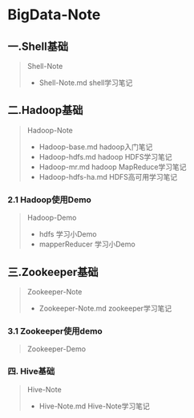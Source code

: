 # BigData-Note

## 一.Shell基础

> Shell-Note
> - Shell-Note.md       shell学习笔记

## 二.Hadoop基础

> Hadoop-Note
> - Hadoop-base.md      hadoop入门笔记
> - Hadoop-hdfs.md      hadoop HDFS学习笔记
> - Hadoop-mr.md        hadoop MapReduce学习笔记
> - Hadoop-hdfs-ha.md   HDFS高可用学习笔记

### 2.1 Hadoop使用Demo

> Hadoop-Demo
> - hdfs            学习小Demo
> - mapperReducer   学习小Demo   

## 三.Zookeeper基础

> Zookeeper-Note
> - Zookeeper-Note.md   zookeeper学习笔记

### 3.1 Zookeeper使用demo

> Zookeeper-Demo

### 四. Hive基础

> Hive-Note
> - Hive-Note.md    Hive-Note学习笔记